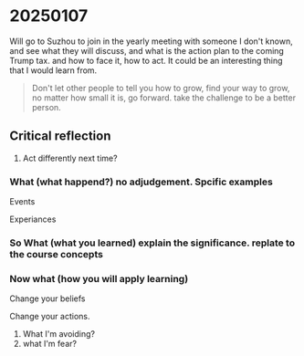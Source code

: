 # 20250107

Will go to Suzhou to join in the yearly meeting with someone I don't known, and see what they will discuss, and what is the action plan to the coming Trump tax. and how to face it, how to act. It could be an interesting thing that I would learn from.

> Don't let other people to tell you how to grow, find your way to grow, no matter how small it is, go forward.
> take the challenge to be a better person.

## Critical reflection

1. Act differently next time?

### What (what happend?) no adjudgement. Spcific examples

Events

Experiances

### So What (what you learned) explain the significance. replate to the course concepts

### Now what (how you will apply learning)

Change your beliefs

Change your actions.

1. What I'm avoiding?
2. what I'm fear?